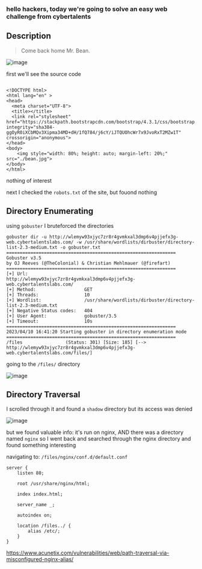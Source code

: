 ### hello hackers, today we're going to solve an easy web challenge from cybertalents
## Description 
> Come back home Mr. Bean.


![image](https://user-images.githubusercontent.com/99322823/231008050-f08a7606-d6e3-4eee-902d-dcf25683c021.png)

first we'll see the source code
```

<!DOCTYPE html>
<html lang="en" >
<head>
  <meta charset="UTF-8">
  <title></title>
  <link rel="stylesheet" href="https://stackpath.bootstrapcdn.com/bootstrap/4.3.1/css/bootstrap.min.css" integrity="sha384-ggOyR0iXCbMQv3Xipma34MD+dH/1fQ784/j6cY/iJTQUOhcWr7x9JvoRxT2MZw1T" crossorigin="anonymous">
</head>
<body>
	<img style="width: 80%; height: auto; margin-left: 20%;" src="./bean.jpg">
</body>
</html>
```
nothing of interest

next I checked the `robots.txt` of the site, but fouond nothing

## Directory Enumerating
using `gobuster` I bruteforced the directories

```
gobuster dir -u http://wlemyw93xjyc7zr8r4gvmkxal3dmp6v4pjjefx3g-web.cybertalentslabs.com/ -w /usr/share/wordlists/dirbuster/directory-list-2.3-medium.txt -o gobuster.txt
===============================================================
Gobuster v3.5
by OJ Reeves (@TheColonial) & Christian Mehlmauer (@firefart)
===============================================================
[+] Url:                     http://wlemyw93xjyc7zr8r4gvmkxal3dmp6v4pjjefx3g-web.cybertalentslabs.com/
[+] Method:                  GET
[+] Threads:                 10
[+] Wordlist:                /usr/share/wordlists/dirbuster/directory-list-2.3-medium.txt
[+] Negative Status codes:   404
[+] User Agent:              gobuster/3.5
[+] Timeout:                 10s
===============================================================
2023/04/10 16:41:20 Starting gobuster in directory enumeration mode
===============================================================
/files                (Status: 301) [Size: 185] [--> http://wlemyw93xjyc7zr8r4gvmkxal3dmp6v4pjjefx3g-web.cybertalentslabs.com/files/]

```

going to the `/files/` directory

![image](https://user-images.githubusercontent.com/99322823/231015632-8a1c5015-6996-44b6-872b-34df367870e9.png)

## Directory Traversal

I scrolled through it and found a `shadow` directory but its access was denied 

![image](https://user-images.githubusercontent.com/99322823/231015807-f37e6361-690f-4f9e-bfbb-628b67670f01.png)

but we found valuable info: it's run on nginx, AND there was a directory named `nginx` so I went back and searched through the nginx directory and found something interesting 

navigating to:
`/files/nginx/conf.d/default.conf `

```
server {
	listen 80;

	root /usr/share/nginx/html;

	index index.html;

	server_name _;

    autoindex on;

	location /files../ {
        alias /etc/;
    }
}
```


https://www.acunetix.com/vulnerabilities/web/path-traversal-via-misconfigured-nginx-alias/
